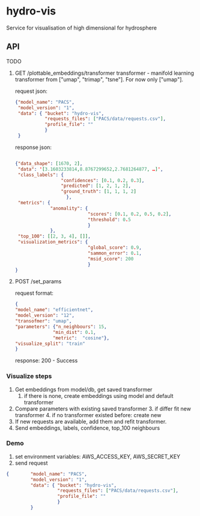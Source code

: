 # hydro-vis
Service for visualisation of high dimensional for hydrosphere


## API
TODO 
1. GET /plottable_embeddings/transformer
    transformer - manifold learning transformer from ["umap", "trimap", "tsne"]. For now only ["umap"].
  
     request json:   
    ```json
    {"model_name": "PACS",
     "model_version": "1",
     "data": { "bucket": "hydro-vis",
               "requests_files": ["PACS/data/requests.csv"],
               "profile_file": ""
               }
     }
    ```
    response json:
    ```json
   
    {"data_shape": [1670, 2],
     "data": '[3.1603233814,8.8767299652,2.7681264877, …]',
     "class_labels": {
                     "confidences": [0.1, 0.2, 0.3],
                     "predicted": [1, 2, 1, 2],
                     "ground_truth": [1, 1, 1, 2]
                       },
     "metrics": {
                 "anomality": {
                               "scores": [0.1, 0.2, 0.5, 0.2],
                               "threshold": 0.5
                               }
                 },
     "top_100": [[2, 3, 4], []],  
     "visualization_metrics": {
                               "global_score": 0.9,
                               "sammon_error": 0.1,
                               "msid_score": 200
                               }
    }

    ```
    
2. POST /set_params
  
    request format:
    ```json
   {
   "model_name": "efficientnet",
   "model_version": "12",
   "transofmer": "umap",
   "parameters": {"n_neighbours": 15,
                  "min_dist": 0.1,
                  "metric":  "cosine"},
   "visualize_split": "train"
    }
    ```
    response:
    200 - Success
    

### Visualize steps
1. Get embeddings from model/db, get saved transformer
    1. if there is none, create embeddings using model and default transformer
2. Compare parameters with existing saved transformer
    3. if differ fit new transformer
    4. if no transformer existed before: create new
3. If new requests are available, add them and refit transformer.
4. Send embeddings, labels, confidence, top_100 neighbours


### Demo
1. set environment variables: AWS_ACCESS_KEY, AWS_SECRET_KEY
2. send request 
```json
{        "model_name": "PACS",
         "model_version": "1",
         "data": { "bucket": "hydro-vis",
                   "requests_files": ["PACS/data/requests.csv"],
                   "profile_file": ""
                   }
         }
```
